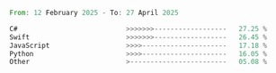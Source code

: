 <!--START_SECTION:Languages-->

```rust
From: 12 February 2025 - To: 27 April 2025

C#                           >>>>>>>------------------   27.25 %
Swift                        >>>>>>>------------------   26.45 %
JavaScript                   >>>>---------------------   17.18 %
Python                       >>>>---------------------   16.05 %
Other                        >------------------------   05.08 %
```

<!--END_SECTION:Languages-->
